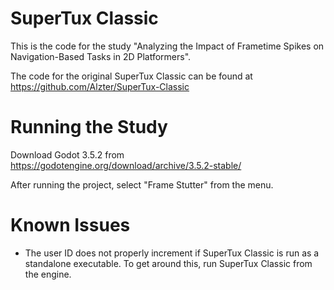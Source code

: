 # SuperTux Classic
This is the code for the study "Analyzing the Impact of Frametime Spikes on Navigation-Based Tasks in 2D Platformers".

The code for the original SuperTux Classic can be found at https://github.com/Alzter/SuperTux-Classic

# Running the Study
Download Godot 3.5.2 from https://godotengine.org/download/archive/3.5.2-stable/

After running the project, select "Frame Stutter" from the menu.

# Known Issues
- The user ID does not properly increment if SuperTux Classic is run as a standalone executable. To get around this, run SuperTux Classic from the engine.
